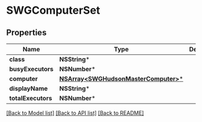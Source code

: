 # SWGComputerSet

## Properties
Name | Type | Description | Notes
------------ | ------------- | ------------- | -------------
**class** | **NSString*** |  | [optional] 
**busyExecutors** | **NSNumber*** |  | [optional] 
**computer** | [**NSArray&lt;SWGHudsonMasterComputer&gt;***](SWGHudsonMasterComputer.md) |  | [optional] 
**displayName** | **NSString*** |  | [optional] 
**totalExecutors** | **NSNumber*** |  | [optional] 

[[Back to Model list]](../README.md#documentation-for-models) [[Back to API list]](../README.md#documentation-for-api-endpoints) [[Back to README]](../README.md)


